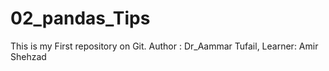# 02_pandas_Tips
This is my First repository on Git.
Author : Dr_Aammar Tufail, 
Learner: Amir Shehzad
